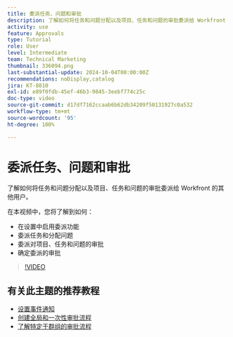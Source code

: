 ```yaml
---
title: 委派任务、问题和审批
description: 了解如何将任务和问题分配以及项目、任务和问题的审批委派给 Workfront 的其他用户。
activity: use
feature: Approvals
type: Tutorial
role: User
level: Intermediate
team: Technical Marketing
thumbnail: 336094.png
last-substantial-update: 2024-10-04T00:00:00Z
recommendations: noDisplay,catalog
jira: KT-8810
exl-id: e89f0fdb-45ef-46b3-9845-3eebf774c25c
doc-type: video
source-git-commit: d17df7162ccaab6b62db34209f50131927c0a532
workflow-type: tm+mt
source-wordcount: '95'
ht-degree: 100%

---
```


# 委派任务、问题和审批

了解如何将任务和问题分配以及项目、任务和问题的审批委派给 Workfront 的其他用户。

在本视频中，您将了解到如何：

* 在设置中启用委派功能
* 委派任务和分配问题
* 委派对项目、任务和问题的审批
* 确定委派的审批

>[!VIDEO](https://video.tv.adobe.com/v/336094/?quality=12&learn=on&enablevpops)

## 有关此主题的推荐教程

* [设置事件通知](/help/administration-and-setup/email-and-in-app-notifications/admin-set-up-event-notifications.md)
* [创建全局和一次性审批流程](/help/manage-work/approval-processes-and-milestone-paths/create-a-single-use-approval-process.md)
* [了解特定于群组的审批流程](/help/administration-and-setup/approval-processes-and-milestone-paths/group-specific-approval-processes.md)

